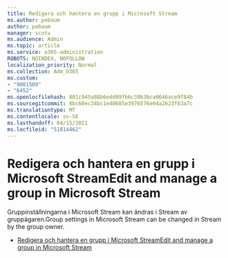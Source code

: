 ```yaml
---
title: Redigera och hantera en grupp i Microsoft Stream
ms.author: pebaum
author: pebaum
manager: scotv
ms.audience: Admin
ms.topic: article
ms.service: o365-administration
ROBOTS: NOINDEX, NOFOLLOW
localization_priority: Normal
ms.collection: Adm_O365
ms.custom:
- "9001509"
- "6452"
ms.openlocfilehash: 801c945a88b6edd09fb6c39b3bca0646ace9f84b
ms.sourcegitcommit: 8bc60ec34bc1e40685e3976576e04a2623f63a7c
ms.translationtype: MT
ms.contentlocale: sv-SE
ms.lasthandoff: 04/15/2021
ms.locfileid: "51814462"
---
```

# <a name="edit-and-manage-a-group-in-microsoft-stream"></a><span data-ttu-id="20b15-102">Redigera och hantera en grupp i Microsoft Stream</span><span class="sxs-lookup"><span data-stu-id="20b15-102">Edit and manage a group in Microsoft Stream</span></span>

<span data-ttu-id="20b15-103">Gruppinställningarna i Microsoft Stream kan ändras i Stream av gruppägaren.</span><span class="sxs-lookup"><span data-stu-id="20b15-103">Group settings in Microsoft Stream can be changed in Stream by the group owner.</span></span>  

- [<span data-ttu-id="20b15-104">Redigera och hantera en grupp i Microsoft Stream</span><span class="sxs-lookup"><span data-stu-id="20b15-104">Edit and manage a group in Microsoft Stream</span></span>](https://docs.microsoft.com/stream/portal-manage-groups)
